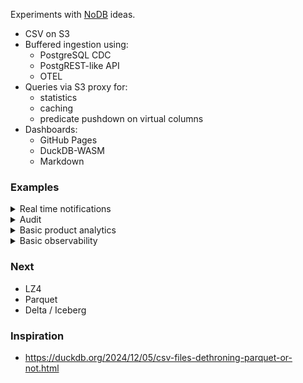 Experiments with [NoDB](https://stratos.seas.harvard.edu/sites/scholar.harvard.edu/files/stratos/files/nodb-cacm.pdf) ideas.

- CSV on S3
- Buffered ingestion using:
  - PostgreSQL CDC
  - PostgREST-like API
  - OTEL
- Queries via S3 proxy for:
  - statistics
  - caching
  - predicate pushdown on virtual columns
- Dashboards:
  - GitHub Pages
  - DuckDB-WASM
  - Markdown

### Examples

<details>
<summary>Real time notifications</summary>

---

Demo: ...

Tools: PostgreSQL CDC, WebSockets, and push notifications

---

</details>

<details>
<summary>Audit</summary>

---

Demo: ...

Tools: PostgreSQL CDC, S3

---

</details>

<details>
<summary>Basic product analytics</summary>

---

Demo: ...

Tools: PostgreSQL CDC, custom ingestion, DuckDB, and Markdown

---

</details>

<details>
<summary>Basic observability</summary>

---

Demo: ...

Tools: Telemetry, DuckDB, and Markdown

---

</details>

### Next

- LZ4
- Parquet
- Delta / Iceberg

### Inspiration

- https://duckdb.org/2024/12/05/csv-files-dethroning-parquet-or-not.html
